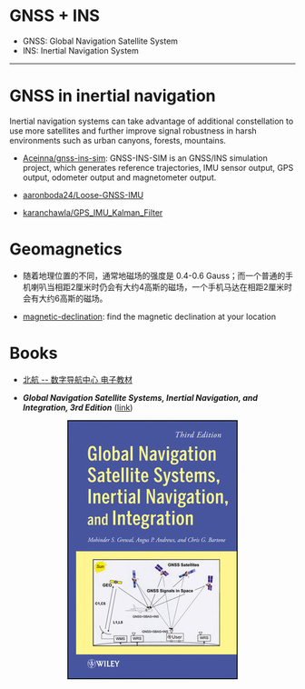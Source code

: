 # GNSS + INS

* GNSS: Global Navigation Satellite System
* INS: Inertial Navigation System

----

# GNSS in inertial navigation

Inertial navigation systems can take advantage of additional constellation to use more satellites and further improve signal robustness in harsh environments such as urban canyons, forests, mountains.

* [Aceinna/gnss-ins-sim](https://github.com/Aceinna/gnss-ins-sim): GNSS-INS-SIM is an GNSS/INS simulation project, which generates reference trajectories, IMU sensor output, GPS output, odometer output and magnetometer output.

* [aaronboda24/Loose-GNSS-IMU](https://github.com/aaronboda24/Loose-GNSS-IMU)

* [karanchawla/GPS_IMU_Kalman_Filter](https://github.com/karanchawla/GPS_IMU_Kalman_Filter)

# Geomagnetics

* 随着地理位置的不同，通常地磁场的强度是 0.4-0.6 Gauss；而一个普通的手机喇叭当相距2厘米时仍会有大约4高斯的磁场，一个手机马达在相距2厘米时会有大约6高斯的磁场。

* [magnetic-declination](http://www.magnetic-declination.com/): find the magnetic declination at your location

# Books

* [北航 -- 数字导航中心 电子教材](http://dnc.buaa.edu.cn/xzzx/dzjc.htm)

* ***Global Navigation Satellite Systems, Inertial Navigation, and Integration, 3rd Edition*** ([link](http://bcs.wiley.com/he-bcs/Books?action=index&itemId=111844700X&bcsId=7868))

<div align=center>
  <img src="images/gnss.jpg">
</div>
